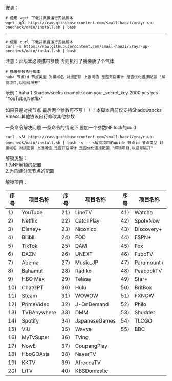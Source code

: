 安装：
```
# 使用 wget 下载并直接运行安装脚本
wget -qO- https://raw.githubusercontent.com/small-haozi/xrayr-up-onecheck/main/install.sh | bash
```
-------------------------------------------------------------------------------------------------------
```
# 使用 curl 下载并直接运行安装脚本
curl -s https://raw.githubusercontent.com/small-haozi/xrayr-up-onecheck/main/install.sh | bash
```

注意：此版本必须携带参数 否则执行了就像放了个气体

```
# 携带参数执行脚本
haha 节点id 节点类型 对接域名 对接密钥 上报阈值 是否开启审计 是否优化连接配置 "解锁项目,以逗号隔开"
```
示例：haha 1 Shadowsocks example.com your_secret_key 2000 yes yes "YouTube,Netflix"<br><br>
如果只是对接节点   最后两个参数可不写！！！本脚本目前仅支持Shadowsocks  Vmess   其他协议自行修改其他参数

一条命令解决问题  一条命令的情况下 要加一个参数NF lock的uuid
```
curl -sSL https://raw.githubusercontent.com/small-haozi/xrayr-up-onecheck/main/install.sh | bash -s -- <解锁项目的uuid> 节点id 节点类型 对接域名 对接密钥 上报阈值 是否开启审计 是否优化连接配置 "解锁项目,以逗号隔开"
```


解锁类型：<br>
1.为NF解锁的配置<br>
2.为自建分流节点的配置

解锁项目：

| 序号 | 项目名称            | 序号 | 项目名称            | 序号 | 项目名称            |
|------|---------------------|------|---------------------|------|---------------------|
| 1)   | YouTube             | 21)  | LineTV              | 41)  | Watcha              |
| 2)   | Netflix             | 22)  | CatchPlay           | 42)  | SpotvNow            |
| 3)   | Disney+             | 23)  | Niconico            | 43)  | Discovery+          |
| 4)   | Bilibili            | 24)  | FOD                 | 44)  | ESPN+               |
| 5)   | TikTok              | 25)  | DAM                 | 45)  | Fox                 |
| 6)   | DAZN                | 26)  | UNEXT               | 46)  | FuboTV              |
| 7)   | Abema               | 27)  | Music_JP            | 47)  | Paramount+          |
| 8)   | Bahamut             | 28)  | Radiko              | 48)  | PeacockTV           |
| 9)   | HBO Max             | 29)  | Telasa              | 49)  | Star+               |
| 10)  | ChatGPT             | 30)  | Hulu                | 50)  | BritBox             |
| 11)  | Steam               | 31)  | WOWOW               | 51)  | FXNOW               |
| 12)  | PrimeVideo          | 32)  | J-OnDemand          | 52)  | Philo               |
| 13)  | TVBAnywhere         | 33)  | DMM                 | 53)  | Shudder             |
| 14)  | Spotify             | 34)  | JapaneseGames       | 54)  | TLCGO               |
| 15)  | VIU                 | 35)  | Wavve               | 55)  | BBC                 |
| 16)  | MyTvSuper           | 36)  | Tving               |      |                     |
| 17)  | NowE                | 37)  | CoupangPlay         |      |                     |
| 18)  | HboGOAsia           | 38)  | NaverTV             |      |                     |
| 19)  | KKTV                | 39)  | AfreecaTV           |      |                     |
| 20)  | LiTV                | 40)  | KBSDomestic         |      |                     |
